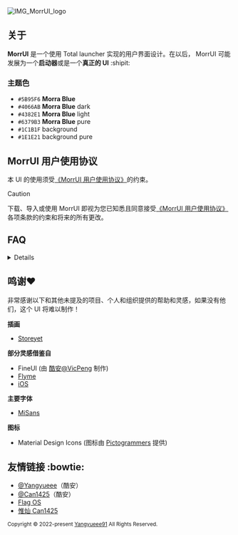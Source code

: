 <picture>
  <source media="(prefers-color-scheme: dark)" srcset="https://github.com/Yangyueee91/MorrUI/assets/151371382/3743ab60-6a06-4fae-a172-6d077199d5c9
">
  <source media="(prefers-color-scheme: light)" srcset="https://github.com/Yangyueee91/MorrUI/assets/151371382/b4b7b14e-5f45-4cbf-a52d-adf6b29aa694">
  <img alt="IMG_MorrUI_logo" src="https://github.com/Yangyueee91/MorrUI/assets/151371382/3743ab60-6a06-4fae-a172-6d077199d5c9">
</picture>

## 关于
**MorrUI** 是一个使用 Total launcher 实现的用户界面设计。在以后， MorrUI 可能发展为一个**启动器**或是一个**真正的 UI** :shipit:

### 主题色
- `#5B95F6` **Morra Blue**
- `#4066AB` **Morra Blue** dark
- `#4382E1` **Morra Blue** light
- `#6379B3` **Morra Blue** pure
- `#1C1B1F` background
- `#1E1E21` background pure

## MorrUI 用户使用协议
本 UI 的使用须受[《MorrUI 用户使用协议》](https://github.com/Yangyueee91/MorrUI/blob/main/MorrUI-User-Agreement.md)的约束。
> [!CAUTION]
> 下载、导入或使用 MorrUI 即视为您已知悉且同意接受[《MorrUI 用户使用协议》](https://github.com/Yangyueee91/MorrUI/blob/main/MorrUI-User-Agreement.md)各项条款的约束和将来的所有更改。

## FAQ
<details>

### Q1 如何浏览主题活动？
[点击查看↗](https://www.coolapk.com/u/19725581?from=qr)

---
### Q2 如何导入？
[点击查看↗](https://www.coolapk.com/feed/37039246?shareKey=YmM4NTIxZTU2ZTk5NjU4OWI2NDQ~&shareUid=19725581&shareFrom=com.coolapk.market_13.4.1)

---
### Q3 我想要基于 MorrUI 进行二次创作？
OpenMorra 是享用 [**CC BY-NC-SA 4.0 DEED**](https://creativecommons.org/licenses/by-nc-sa/4.0/deed.zh-hans) 协议共享的 Total Launcher 主题包，它拥有 MorrUI 的大部分特性，创作者可依照上述协议进行对 OpenMorra 的二次创作。若要详细了解 OpenMorra 请参见[此处](https://github.com/Yangyueee91/OpenMorra)。
</details>

## 鸣谢❤️
非常感谢以下和其他未提及的项目、个人和组织提供的帮助和灵感，如果没有他们，这个 UI 将难以制作！

**插画**
- [Storeyet](https://storyset.com/)

**部分灵感借鉴自**
- FineUI (由 [酷安@VicPeng](http://www.coolapk.com/u/3649029/) 制作)
- [Flyme](https://www.flyme.com/)
- [iOS](https://www.apple.com/ios/)

**主要字体**
- [MiSans](https://hyperos.mi.com/font/)

**图标**
- Material Design Icons (图标由 [Pictogrammers](https://pictogrammers.com/library/mdi/) 提供)

## 友情链接 :bowtie:
- [@Yangyueee](http://www.coolapk.com/u/19725581)（酷安）
- [@Can1425](https://www.coolapk.com/u/16491420)（酷安）
- [Flag OS](https://gitee.com/can1425/)
- [惟灿 Can1425](https://can1425.best1.top)

<sub> Copyright © 2022-present [Yangyueee91](https://github.com/Yangyueee91) All Rights Reserved. </sub>
